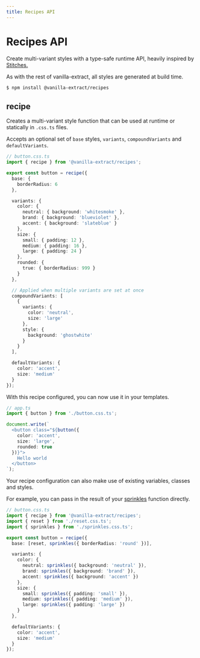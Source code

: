 ```yaml
---
title: Recipes API
---
```


# Recipes API

Create multi-variant styles with a type-safe runtime API, heavily inspired by [Stitches.](https://stitches.dev)

As with the rest of vanilla-extract, all styles are generated at build time.

```bash
$ npm install @vanilla-extract/recipes
```

## recipe

Creates a multi-variant style function that can be used at runtime or statically in `.css.ts` files.

Accepts an optional set of `base` styles, `variants`, `compoundVariants` and `defaultVariants`.

```ts
// button.css.ts
import { recipe } from '@vanilla-extract/recipes';

export const button = recipe({
  base: {
    borderRadius: 6
  },

  variants: {
    color: {
      neutral: { background: 'whitesmoke' },
      brand: { background: 'blueviolet' },
      accent: { background: 'slateblue' }
    },
    size: {
      small: { padding: 12 },
      medium: { padding: 16 },
      large: { padding: 24 }
    },
    rounded: {
      true: { borderRadius: 999 }
    }
  },

  // Applied when multiple variants are set at once
  compoundVariants: [
    {
      variants: {
        color: 'neutral',
        size: 'large'
      },
      style: {
        background: 'ghostwhite'
      }
    }
  ],

  defaultVariants: {
    color: 'accent',
    size: 'medium'
  }
});
```

With this recipe configured, you can now use it in your templates.

```ts
// app.ts
import { button } from './button.css.ts';

document.write(`
  <button class="${button({
    color: 'accent',
    size: 'large',
    rounded: true
  })}">
    Hello world
  </button>
`);
```

Your recipe configuration can also make use of existing variables, classes and styles.

For example, you can pass in the result of your [sprinkles](/documentation/sprinkles-api) function directly.

```ts
// button.css.ts
import { recipe } from '@vanilla-extract/recipes';
import { reset } from './reset.css.ts';
import { sprinkles } from './sprinkles.css.ts';

export const button = recipe({
  base: [reset, sprinkles({ borderRadius: 'round' })],

  variants: {
    color: {
      neutral: sprinkles({ background: 'neutral' }),
      brand: sprinkles({ background: 'brand' }),
      accent: sprinkles({ background: 'accent' })
    },
    size: {
      small: sprinkles({ padding: 'small' }),
      medium: sprinkles({ padding: 'medium' }),
      large: sprinkles({ padding: 'large' })
    }
  },

  defaultVariants: {
    color: 'accent',
    size: 'medium'
  }
});
```
